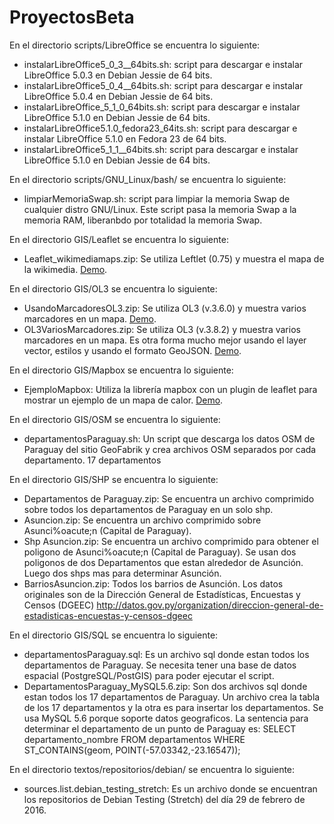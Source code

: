 # ProyectosBeta
En el directorio scripts/LibreOffice se encuentra lo siguiente:
* instalarLibreOffice5_0_3__64bits.sh: script para descargar e instalar LibreOffice 5.0.3 en Debian Jessie de 64 bits.
* instalarLibreOffice5_0_4__64bits.sh: script para descargar e instalar LibreOffice 5.0.4 en Debian Jessie de 64 bits. 
* instalarLibreOffice_5_1_0_64bits.sh: script para descargar e instalar LibreOffice 5.1.0 en Debian Jessie de 64 bits.
* instalarLibreOffice5.1.0_fedora23_64its.sh: script para descargar e instalar LibreOffice 5.1.0 en Fedora 23 de 64 bits.
* instalarLibreOffice5_1_1__64bits.sh: script para descargar e instalar LibreOffice 5.1.0 en Debian Jessie de 64 bits.


En el directorio scripts/GNU_Linux/bash/ se encuentra lo siguiente:
* limpiarMemoriaSwap.sh: script para limpiar la memoria Swap de cualquier distro GNU/Linux. Este script pasa la memoria Swap a la memoria RAM, liberanbdo por totalidad la memoria Swap.

En el directorio GIS/Leaflet se encuentra lo siguiente:
* Leaflet_wikimediamaps.zip: Se utiliza Leftlet (0.75) y muestra el mapa de la wikimedia. [Demo](http://proyectosbeta.net/Labs/Leaflet_wikimediamaps/src/).

En el directorio GIS/OL3 se encuentra lo siguiente:
* UsandoMarcadoresOL3.zip: Se utiliza OL3 (v.3.6.0) y muestra varios marcadores en un mapa. [Demo](http://proyectosbeta.net/Labs/UsandoMarcadoresOL3/fuentes/).
* OL3VariosMarcadores.zip: Se utiliza OL3 (v.3.8.2) y muestra varios marcadores en un mapa. Es otra forma mucho mejor usando el layer vector, estilos y usando el formato GeoJSON. [Demo](http://proyectosbeta.net/Labs/OL3VariosMarcadores/fuentes/).

En el directorio GIS/Mapbox se encuentra lo siguiente:
* EjemploMapbox: Utiliza la librería mapbox con un plugin de leaflet para mostrar un ejemplo de un mapa de calor. [Demo](http://proyectosbeta.net/Labs/EjemploMapbox/src/).

En el directorio GIS/OSM se encuentra lo siguiente:
* departamentosParaguay.sh: Un script que descarga los datos OSM de Paraguay del sitio GeoFabrik y crea archivos OSM separados por cada departamento. 17 departamentos

En el directorio GIS/SHP se encuentra lo siguiente:
* Departamentos de Paraguay.zip: Se encuentra un archivo comprimido sobre todos los departamentos de Paraguay en un solo shp.
* Asuncion.zip: Se encuentra un archivo comprimido sobre Asunci%oacute;n (Capital de Paraguay).
* Shp Asuncion.zip: Se encuentra un archivo comprimido para obtener el poligono de Asunci%oacute;n (Capital de Paraguay). Se usan dos poligonos de dos Departamentos que estan alrededor de Asunci&oacute;n. Luego dos shps mas para determinar Asunci&oacute;n.
* BarriosAsuncion.zip: Todos los barrios de Asunción. Los datos originales son de la Dirección General de Estadísticas, Encuestas y Censos (DGEEC) http://datos.gov.py/organization/direccion-general-de-estadisticas-encuestas-y-censos-dgeec

En el directorio GIS/SQL se encuentra lo siguiente:
* departamentosParaguay.sql: Es un archivo sql donde estan todos los departamentos de Paraguay. Se necesita tener una base de datos espacial (PostgreSQL/PostGIS) para poder ejecutar el script.
* DepartamentosParaguay_MySQL5.6.zip: Son dos archivos sql donde estan todos los 17 departamentos de Paraguay. Un archivo crea la tabla de los 17 departamentos y la otra es para insertar los departamentos. Se usa MySQL 5.6 porque soporte datos geograficos. La sentencia para determinar el departamento de un punto de Paraguay es: SELECT departamento_nombre FROM departamentos WHERE ST_CONTAINS(geom, POINT(-57.03342,-23.16547));


En el directorio textos/repositorios/debian/ se encuentra lo siguiente:
* sources.list.debian_testing_stretch: Es un archivo donde se encuentran los repositorios de Debian Testing (Stretch) del día 29 de febrero de 2016.
